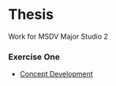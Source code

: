 # Thesis
Work for MSDV Major Studio 2

### Exercise One
* [Concept Development](https://github.com/svickars/thesis/blob/master/writing/conceptDevelopment.md)